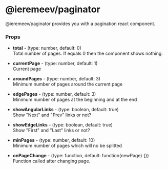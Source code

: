 # @ieremeev/paginator

@ieremeev/paginator provides you with a pagination react component.


### Props

* **total** - (type: number, default: 0)<br>
Total number of pages. If equals 0 then the component shows nothing.

* **currentPage** - (type: number, default: 1)<br>
Current page

* **aroundPages** - (type: number, default: 3)<br>
Minimum number of pages around the current page

* **edgePages** - (type: number, default: 3)<br>
Minimum number of pages at the beginning and at the end

* **showAngularLinks** - (type: boolean, default: true)<br>
Show "Next" and "Prev" links or not?

* **showEdgeLinks** - (type: boolean, default: true)<br>
Show "First" and "Last" links or not?

* **minPages** - (type: number, default: 10)<br>
Minimum number of pages which will no be splitted

* **onPageChange** - (type: function, default: function(newPage) {})<br>
Function called after changing page.
